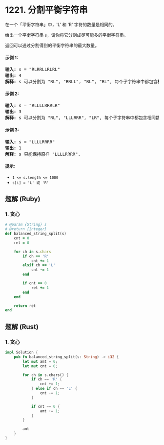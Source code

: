 # 1221. 分割平衡字符串
在一个「平衡字符串」中，'L' 和 'R' 字符的数量是相同的。

给出一个平衡字符串 ```s```，请你将它分割成尽可能多的平衡字符串。

返回可以通过分割得到的平衡字符串的最大数量。

#### 示例 1:
<pre>
<strong>输入:</strong> s = "RLRRLLRLRL"
<strong>输出:</strong> 4
<strong>解释:</strong> s 可以分割为 "RL", "RRLL", "RL", "RL", 每个子字符串中都包含相同数量的 'L' 和 'R'。
</pre>

#### 示例 2:
<pre>
<strong>输入:</strong> s = "RLLLLRRRLR"
<strong>输出:</strong> 3
<strong>解释:</strong> s 可以分割为 "RL", "LLLRRR", "LR", 每个子字符串中都包含相同数量的 'L' 和 'R'。
</pre>

#### 示例 3:
<pre>
<strong>输入:</strong> s = "LLLLRRRR"
<strong>输出:</strong> 1
<strong>解释:</strong> s 只能保持原样 "LLLLRRRR".
</pre>

#### 提示:
* ```1 <= s.length <= 1000```
* ```s[i] = 'L' 或 'R'```

## 题解 (Ruby)

### 1. 贪心
```Ruby
# @param {String} s
# @return {Integer}
def balanced_string_split(s)
    cnt = 0
    ret = 0

    for ch in s.chars
        if ch == 'R'
            cnt += 1
        elsif ch == 'L'
            cnt -= 1
        end

        if cnt == 0
            ret += 1
        end
    end

    return ret
end
```

## 题解 (Rust)

### 1. 贪心
```Rust
impl Solution {
    pub fn balanced_string_split(s: String) -> i32 {
        let mut amt = 0;
        let mut cnt = 0;

        for ch in s.chars() {
            if ch == 'R' {
                cnt += 1;
            } else if ch == 'L' {
                cnt -= 1;
            }

            if cnt == 0 {
                amt += 1;
            }
        }

        amt
    }
}
```
